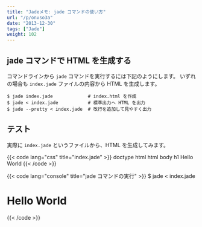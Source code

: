 ```yaml
---
title: "Jadeメモ: jade コマンドの使い方"
url: "/p/onvso3a"
date: "2013-12-30"
tags: ["Jade"]
weight: 102
---
```


jade コマンドで HTML を生成する
----

コマンドラインから `jade` コマンドを実行するには下記のようにします。
いずれの場合も `index.jade` ファイルの内容から HTML を生成します。

```console
$ jade index.jade             # index.html を作成
$ jade < index.jade           # 標準出力へ HTML を出力
$ jade --pretty < index.jade  # 改行を追加して見やすく出力
```


テスト
----

実際に `index.jade` というファイルから、HTML を生成してみます。

{{< code lang="css" title="index.jade" >}}
doctype html
html
  body
    h1 Hello World
{{< /code >}}

{{< code lang="console" title="jade コマンドの実行" >}}
$ jade < index.jade
<!DOCTYPE html><html><body><h1>Hello World</h1></body>
{{< /code >}}

